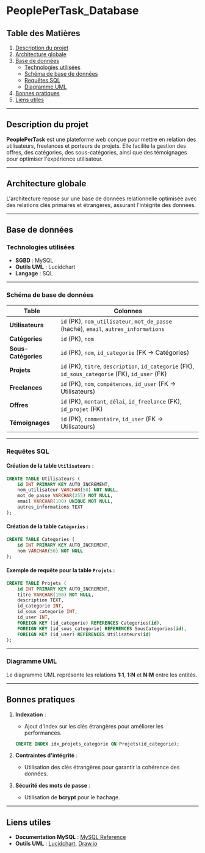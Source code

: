 # PeoplePerTask_Database

## Table des Matières
1. [Description du projet](#description-du-projet)
2. [Architecture globale](#architecture-globale)
3. [Base de données](#base-de-données)
   - [Technologies utilisées](#technologies-utilisées)
   - [Schéma de base de données](#schéma-de-base-de-données)
   - [Requêtes SQL](#requêtes-sql)
   - [Diagramme UML](#diagramme-uml)
4. [Bonnes pratiques](#bonnes-pratiques)
5. [Liens utiles](#liens-utiles)

---

## Description du projet

**PeoplePerTask** est une plateforme web conçue pour mettre en relation des utilisateurs, freelances et porteurs de projets. Elle facilite la gestion des offres, des catégories, des sous-catégories, ainsi que des témoignages pour optimiser l'expérience utilisateur.

---

## Architecture globale

L'architecture repose sur une base de données relationnelle optimisée avec des relations clés primaires et étrangères, assurant l'intégrité des données.

---

## Base de données

### Technologies utilisées
- **SGBD** : MySQL
- **Outils UML** : Lucidchart
- **Langage** : SQL

---

### Schéma de base de données
| **Table**         | **Colonnes**                                                                                     |
|--------------------|-------------------------------------------------------------------------------------------------|
| **Utilisateurs**   | `id` (PK), `nom_utilisateur`, `mot_de_passe` (haché), `email`, `autres_informations`           |
| **Catégories**     | `id` (PK), `nom`                                                                              |
| **Sous-Catégories**| `id` (PK), `nom`, `id_categorie` (FK → Catégories)                                            |
| **Projets**        | `id` (PK), `titre`, `description`, `id_categorie` (FK), `id_sous_categorie` (FK), `id_user` (FK) |
| **Freelances**     | `id` (PK), `nom`, `compétences`, `id_user` (FK → Utilisateurs)                                |
| **Offres**         | `id` (PK), `montant`, `délai`, `id_freelance` (FK), `id_projet` (FK)                           |
| **Témoignages**    | `id` (PK), `commentaire`, `id_user` (FK → Utilisateurs)                                       |

---

### Requêtes SQL

#### Création de la table `Utilisateurs` :
```sql
CREATE TABLE Utilisateurs (
    id INT PRIMARY KEY AUTO_INCREMENT,
    nom_utilisateur VARCHAR(50) NOT NULL,
    mot_de_passe VARCHAR(255) NOT NULL,
    email VARCHAR(100) UNIQUE NOT NULL,
    autres_informations TEXT
);
```

#### Création de la table `Catégories` :
```sql
CREATE TABLE Categories (
    id INT PRIMARY KEY AUTO_INCREMENT,
    nom VARCHAR(50) NOT NULL
);
```

#### Exemple de requête pour la table `Projets` :
```sql
CREATE TABLE Projets (
    id INT PRIMARY KEY AUTO_INCREMENT,
    titre VARCHAR(100) NOT NULL,
    description TEXT,
    id_categorie INT,
    id_sous_categorie INT,
    id_user INT,
    FOREIGN KEY (id_categorie) REFERENCES Categories(id),
    FOREIGN KEY (id_sous_categorie) REFERENCES SousCategories(id),
    FOREIGN KEY (id_user) REFERENCES Utilisateurs(id)
);
```

---

### Diagramme UML

Le diagramme UML représente les relations **1:1**, **1:N** et **N:M** entre les entités.

---

## Bonnes pratiques
1. **Indexation** :
   - Ajout d'index sur les clés étrangères pour améliorer les performances.
   ```sql
   CREATE INDEX idx_projets_categorie ON Projets(id_categorie);
   ```

2. **Contraintes d'intégrité** :
   - Utilisation des clés étrangères pour garantir la cohérence des données.

3. **Sécurité des mots de passe** :
   - Utilisation de **bcrypt** pour le hachage.

---

## Liens utiles
- **Documentation MySQL** : [MySQL Reference](https://dev.mysql.com/doc/)
- **Outils UML** : [Lucidchart](https://www.lucidchart.com/), [Draw.io](https://app.diagrams.net/)

